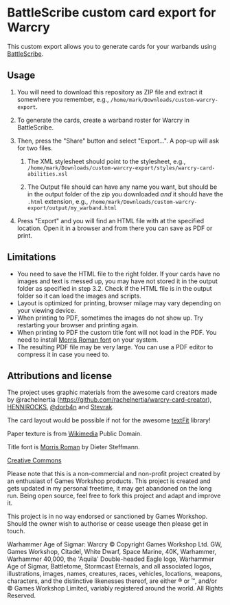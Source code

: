 # BattleScribe custom card export for Warcry

This custom export allows you to generate cards for your warbands using [BattleScribe](https://battlescribe.net/).

## Usage

1. You will need to download this repository as ZIP file and extract it somewhere you remember, e.g., ``/home/mark/Downloads/custom-warcry-export``.

1. To generate the cards, create a warband roster for Warcry in BattleScribe.

1. Then, press the "Share" button and select "Export...". A pop-up will ask for two files.

    1. The XML stylesheet should point to the stylesheet, e.g., ``/home/mark/Downloads/custom-warcry-export/styles/warcry-card-abilities.xsl``
    
    1. The Output file should can have any name you want, but should be in the output folder of the zip you downloaded *and* it should have the ``.html`` extension, e.g., ``/home/mark/Downloads/custom-warcry-export/output/my_warband.html``

1. Press "Export" and you will find an HTML file with at the specified location. Open it in a browser and from there you can save as PDF or print.

## Limitations

* You need to save the HTML file to the right folder. If your cards have no images and text is messed up, you may have not stored it in the output folder as specified in step 3.2. Check if the HTML file is in the output folder so it can load the images and scripts.
* Layout is optimized for printing, browser milage may vary depending on your viewing device.
* When printing to PDF, sometimes the images do not show up. Try restarting your browser and printing again.
* When printing to PDF the custom title font will not load in the PDF. You need to install [Morris Roman font](https://www.dafont.com/morris-roman.font?text=Sample+text+attack) on your system.
* The resulting PDF file may be very large. You can use a PDF editor to compress it in case you need to.

## Attributions and license

The project uses graphic materials from the awesome card creators made by @rachelnertia (https://github.com/rachelnertia/warcry-card-creator), [HENNIROCKS](https://hendrik-berends.de/en), [@dorb4n](https://github.com/dorb4n) and [Stevrak](https://github.com/Stevrak/warcry-card-creator).

The card layout would be possible if not for the awesome [textFit](https://github.com/STRML/textFit) library!

Paper texture is from [Wikimedia](https://commons.wikimedia.org/wiki/Category:Paper_textures#/media/File:Old_paper6.jpg) Public Domain.

Title font is [Morris Roman](https://www.dafont.com/morris-roman.font?text=Sample+text+attack) by Dieter Steffmann.

[Creative Commons](http://creativecommons.org/licenses/by-nc/4.0/)

Please note that this is a non-commercial and non-profit project created by an enthusiast of Games Workshop products. This project is created and gets updated in my personal freetime, it may get abandoned on the long run. Being open source, feel free to fork this project and adapt and improve it.

This project is in no way endorsed or sanctioned by Games Workshop. Should the owner wish to authorise or cease useage then please get in touch.

Warhammer Age of Sigmar: Warcry © Copyright Games Workshop Ltd. GW, Games Workshop, Citadel, White Dwarf, Space Marine, 40K, Warhammer, Warhammer 40,000, the 'Aquila' Double-headed Eagle logo, Warhammer Age of Sigmar, Battletome, Stormcast Eternals, and all associated logos, illustrations, images, names, creatures, races, vehicles, locations, weapons, characters, and the distinctive likenesses thereof, are either ® or ™, and/or © Games Workshop Limited, variably registered around the world. All Rights Reserved.
